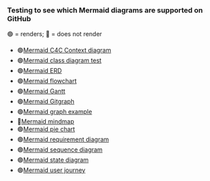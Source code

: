 ### Testing to see which Mermaid diagrams are supported on GitHub

🟢 = renders; 🔴 = does not render

* 🟢[Mermaid C4C Context diagram](mermaid-c4c-context-diagram.md) 
* 🟢[Mermaid class diagram test](wiki/Mermaid-class-diagram-test) 
* 🟢[Mermaid ERD](wiki/Mermaid-ERD) 
* 🟢[Mermaid flowchart](wiki/Mermaid-flowchart) 
* 🟢[Mermaid Gantt](wiki/Mermaid-Gantt) 
* 🟢[Mermaid Gitgraph](wiki/Mermaid-Gitgraph) 
* 🟢[Mermaid graph example](wiki/Mermaid-graph-example) 
* 🔴[Mermaid mindmap](wiki/Mermaid-mindmap) 
* 🟢[Mermaid pie chart](wiki/Mermaid-pie-chart) 
* 🟢[Mermaid requirement diagram](wiki/Mermaid-requirement-diagram) 
* 🟢[Mermaid sequence diagram](wiki/Mermaid-sequence-diagram) 
* 🟢[Mermaid state diagram](wiki/Mermaid-state-diagram) 
* 🟢[Mermaid user journey](wiki/Mermaid-user-journey)
